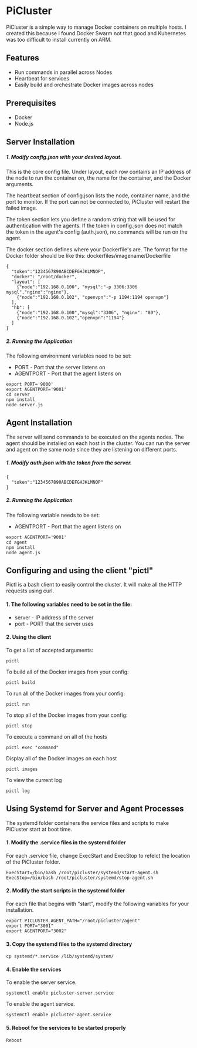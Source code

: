 # PiCluster

PiCluster is a simple way to manage Docker containers on multiple hosts. I created this
because I found Docker Swarm not that good and Kubernetes was too difficult to install currently on ARM.

## Features

* Run commands in parallel across Nodes
* Heartbeat for services
* Easily build and orchestrate Docker images across nodes

## Prerequisites

* Docker
* Node.js


## Server Installation

##### 1. Modify config.json with your desired layout.

This is the core config file. Under layout, each row contains an IP
address of the node to run the container on, the name for the container, and the Docker arguments.

The heartbeat section of config.json lists the node, container name, and the port to monitor. If the port can not be connected to, PiCluster will restart the failed image.

The token section lets you define a random string that will be used for authentication with the agents. If the token in config.json
does not match the token in the agent's config (auth.json), no commands will be run on the agent.

The docker section defines where your Dockerfile's are. The format for the Docker folder should be like this:
dockerfiles/imagename/Dockerfile

```
{
  "token":"1234567890ABCDEFGHJKLMNOP",
  "docker": "/root/docker",
  "layout": [
    {"node":"192.168.0.100", "mysql":"-p 3306:3306 mysql","nginx":"nginx"},
    {"node":"192.168.0.102", "openvpn":"-p 1194:1194 openvpn"}
  ],
  "hb": [
    {"node":"192.168.0.100","mysql":"3306", "nginx": "80"},
    {"node":"192.168.0.102","openvpn":"1194"}
  ]
}

```

##### 2. Running the Application


The following environment variables need to be set:
* PORT - Port that the server listens on
* AGENTPORT - Port that the agent listens on

```
export PORT='9000'
export AGENTPORT='9001'
cd server
npm install
node server.js
```

## Agent Installation

The server will send commands to be executed on the agents nodes. The agent should be installed on each host in the cluster. You can
run the server and agent on the same node since they are listening on different ports.

##### 1. Modify auth.json with the token from the server.

```
{
  "token":"1234567890ABCDEFGHJKLMNOP"
}
```

##### 2. Running the Application

The following variable needs to be set:
* AGENTPORT - Port that the agent listens on
```
export AGENTPORT='9001'
cd agent
npm install
node agent.js
```

## Configuring and using the client "pictl"

Pictl is a bash client to easily control the cluster. It will make all the HTTP requests using curl.

#### 1. The following variables need to be set in the file:

* server - IP address of the server
* port - PORT that the server uses

#### 2. Using the client

To get a list of accepted arguments:
```
pictl
```

To build all of the Docker images from your config:
```
pictl build
```

To run all of the Docker images from your config:
```
pictl run
```

To stop all of the Docker images from your config:
```
pictl stop
```

To execute a command on all of the hosts
```
pictl exec "command"
```

Display all of the Docker images on each host
```
pictl images
```

To view the current log
```
pictl log
```

## Using Systemd for Server and Agent Processes

The systemd folder containers the service files and scripts to make PiCluster start at boot time.

#### 1. Modify the .service files in the systemd folder

For each .service file, change ExecStart and ExecStop to refelct the location of the PiCluster folder.
```
ExecStart=/bin/bash /root/picluster/systemd/start-agent.sh
ExecStop=/bin/bash /root/picluster/systemd/stop-agent.sh
```
#### 2. Modify the start scripts in the systemd folder

For each file that begins with "start", modify the following variables for your installation.
```
export PICLUSTER_AGENT_PATH="/root/picluster/agent"
export PORT="3001"
export AGENTPORT="3002"
```

#### 3. Copy the systemd files to the systemd directory
```
cp systemd/*.service /lib/systemd/system/
```

#### 4. Enable the services

To enable the server service.
```
systemctl enable picluster-server.service
```

To enable the agent service.
```
systemctl enable picluster-agent.service
```

#### 5. Reboot for the services to be started properly
```
Reboot
```
